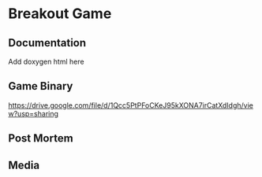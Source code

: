# Breakout Game

## Documentation

Add doxygen html here

## Game Binary

https://drive.google.com/file/d/1Qcc5PtPFoCKeJ95kXONA7irCatXdIdgh/view?usp=sharing

## Post Mortem

## Media
